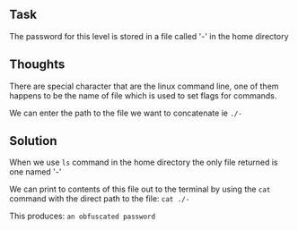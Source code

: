 <h2>Task</h2>

The password for this level is stored in a file called '-' in the home directory


<h2>Thoughts</h2>

There are special character that are the linux command line, one of them happens to be the name of file which is used to set flags for commands.

We can enter the path to the file we want to concatenate ie ```./-```

<h2>Solution</h2>

When we use ```ls``` command in the home directory the only file returned is one named '-'

We can print to contents of this file out to the terminal by using the ```cat``` command with the direct path to the file: ```cat ./-```

This produces: ```an obfuscated password```
